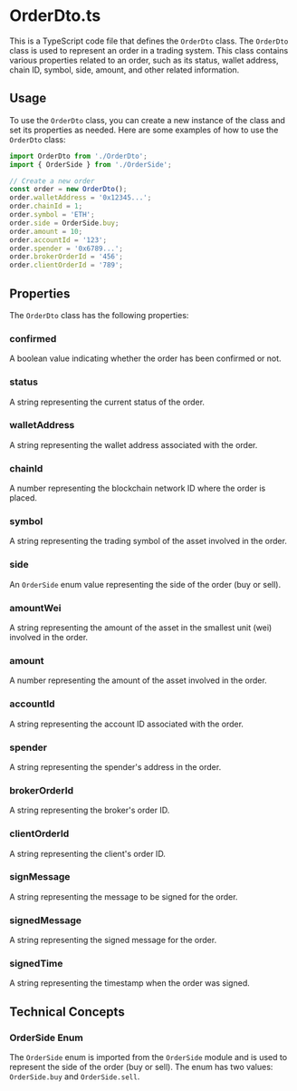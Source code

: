 # OrderDto.ts

This is a TypeScript code file that defines the `OrderDto` class. The `OrderDto` class is used to represent an order in a trading system. This class contains various properties related to an order, such as its status, wallet address, chain ID, symbol, side, amount, and other related information.

## Usage

To use the `OrderDto` class, you can create a new instance of the class and set its properties as needed. Here are some examples of how to use the `OrderDto` class:

```typescript
import OrderDto from './OrderDto';
import { OrderSide } from './OrderSide';

// Create a new order
const order = new OrderDto();
order.walletAddress = '0x12345...';
order.chainId = 1;
order.symbol = 'ETH';
order.side = OrderSide.buy;
order.amount = 10;
order.accountId = '123';
order.spender = '0x6789...';
order.brokerOrderId = '456';
order.clientOrderId = '789';
```

## Properties

The `OrderDto` class has the following properties:

### confirmed

A boolean value indicating whether the order has been confirmed or not.

### status

A string representing the current status of the order.

### walletAddress

A string representing the wallet address associated with the order.

### chainId

A number representing the blockchain network ID where the order is placed.

### symbol

A string representing the trading symbol of the asset involved in the order.

### side

An `OrderSide` enum value representing the side of the order (buy or sell).

### amountWei

A string representing the amount of the asset in the smallest unit (wei) involved in the order.

### amount

A number representing the amount of the asset involved in the order.

### accountId

A string representing the account ID associated with the order.

### spender

A string representing the spender's address in the order.

### brokerOrderId

A string representing the broker's order ID.

### clientOrderId

A string representing the client's order ID.

### signMessage

A string representing the message to be signed for the order.

### signedMessage

A string representing the signed message for the order.

### signedTime

A string representing the timestamp when the order was signed.

## Technical Concepts

### OrderSide Enum

The `OrderSide` enum is imported from the `OrderSide` module and is used to represent the side of the order (buy or sell). The enum has two values: `OrderSide.buy` and `OrderSide.sell`.